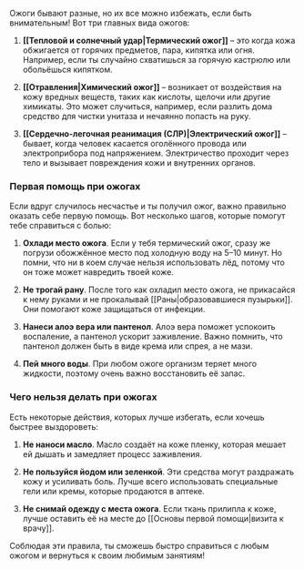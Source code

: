 Ожоги бывают разные, но их все можно избежать, если быть внимательным! Вот три главных вида ожогов:

1. **[[Тепловой и солнечный удар|Термический ожог]]** – это когда кожа обжигается от горячих предметов, пара, кипятка или огня. Например, если ты случайно схватишься за горячую кастрюлю или обольёшься кипятком.

2. **[[Отравления|Химический ожог]]** – возникает от воздействия на кожу вредных веществ, таких как кислоты, щелочи или другие химикаты. Это может случиться, например, если разлить дома средство для чистки унитаза и нечаянно попасть на руку.

3. **[[Сердечно-легочная реанимация (СЛР)|Электрический ожог]]** – бывает, когда человек касается оголённого провода или электроприбора под напряжением. Электричество проходит через тело и вызывает повреждения кожи и внутренних органов.

### Первая помощь при ожогах

Если вдруг случилось несчастье и ты получил ожог, важно правильно оказать себе первую помощь. Вот несколько шагов, которые помогут тебе справиться с болью:

1. **Охлади место ожога**. Если у тебя термический ожог, сразу же погрузи обожжённое место под холодную воду на 5–10 минут. Но помни, что ни в коем случае нельзя использовать лёд, потому что он тоже может навредить твоей коже.

2. **Не трогай рану**. После того как охладил место ожога, не прикасайся к нему руками и не прокалывай [[Раны|образовавшиеся пузырьки]]. Они помогают коже защищаться от инфекции.

3. **Нанеси алоэ вера или пантенол**. Алоэ вера поможет успокоить воспаление, а пантенол ускорит заживление. Важно помнить, что пантенол должен быть в виде крема или спрея, а не мази.

4. **Пей много воды**. При любом ожоге организм теряет много жидкости, поэтому очень важно восстановить её запас.

### Чего нельзя делать при ожогах

Есть некоторые действия, которых лучше избегать, если хочешь быстрее выздороветь:

1. **Не наноси масло**. Масло создаёт на коже пленку, которая мешает ей дышать и замедляет процесс заживления.

2. **Не пользуйся йодом или зеленкой**. Эти средства могут раздражать кожу и усиливать боль. Лучше всего использовать специальные гели или кремы, которые продаются в аптеке.

3. **Не снимай одежду с места ожога**. Если ткань прилипла к коже, лучше оставить её на месте до [[Основы первой помощи|визита к врачу]].

Соблюдая эти правила, ты сможешь быстро справиться с любым ожогом и вернуться к своим любимым занятиям!